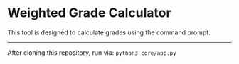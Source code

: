 # Weighted Grade Calculator

This tool is designed to calculate grades using the command prompt. 

---
After cloning this repository, run via: `python3 core/app.py`
